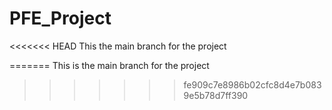 # PFE_Project
<<<<<<< HEAD
This the main branch for the project

=======
This is the main branch for the project
>>>>>>> fe909c7e8986b02cfc8d4e7b0839e5b78d7ff390
